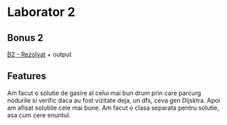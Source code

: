 # Laborator 2
## Bonus 2
[B2 - Rezolvat](Rezolvat) + output
## Features
Am facut o solutie de gasire al celui mai bun drum prin care parcurg nodurile si verific daca au fost vizitate deja, un dfs, ceva gen Dijsktra. Apoi am afisat solutiile cele mai bune.
Am facut o clasa separata pentru solutie, asa cum cere enuntul.

